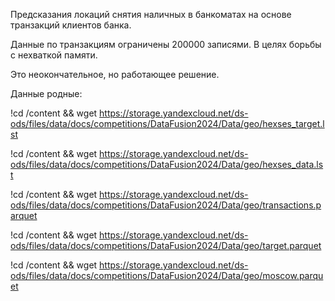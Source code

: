 Предсказания локаций снятия наличных в банкоматах на основе транзакций клиентов банка.

Данные по транзакциям ограничены 200000 записями. В целях борьбы с нехваткой памяти.

Это неокончательное, но работающее решение.

Данные родные:

!cd /content && wget https://storage.yandexcloud.net/ds-ods/files/data/docs/competitions/DataFusion2024/Data/geo/hexses_target.lst

!cd /content && wget https://storage.yandexcloud.net/ds-ods/files/data/docs/competitions/DataFusion2024/Data/geo/hexses_data.lst

!cd /content && wget https://storage.yandexcloud.net/ds-ods/files/data/docs/competitions/DataFusion2024/Data/geo/transactions.parquet

!cd /content && wget https://storage.yandexcloud.net/ds-ods/files/data/docs/competitions/DataFusion2024/Data/geo/target.parquet

!cd /content && wget https://storage.yandexcloud.net/ds-ods/files/data/docs/competitions/DataFusion2024/Data/geo/moscow.parquet
